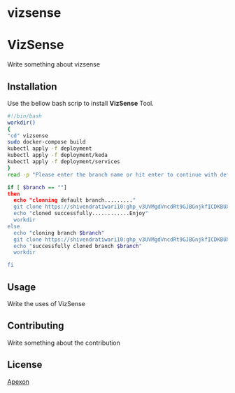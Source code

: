 # vizsense
# VizSense

Write something about vizsense

## Installation

Use the bellow bash scrip to install **VizSense** Tool.  
```bash
#!/bin/bash
workdir()
{
"cd" vizsense
sudo docker-compose build
kubectl apply -f deployment
kubectl apply -f deployment/keda
kubectl apply -f deployment/services
}
read -p "Please enter the branch name or hit enter to continue with default branch " branch

if [ $branch == ""]
then
  echo "clonning default branch........."
  git clone https://shivendratiwari10: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@github.com/GathiAnalytics/vizsense.git
  echo "cloned successfully............Enjoy"
  workdir
else
  echo "cloning branch $branch"
  git clone https://shivendratiwari10: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@github.com/GathiAnalytics/vizsense.git --branch $branch
  echo "successfully cloned branch $branch"
  workdir

fi

```

## Usage

Write the uses of VizSense


## Contributing
Write something about the contribution
## License
[Apexon](https://www.apexon.com/)
